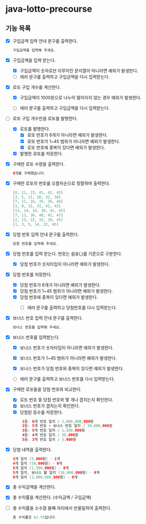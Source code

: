 # java-lotto-precourse

## 기능 목록

- [x]  구입금액 입력 안내 문구를 출력한다.

   ```java
   구입금액을 입력해 주세요.
   ```


- [x]  구입금액을 입력 받는다.
    - [x]  구입금액이 숫자로만 이루어진 문자열이 아니라면 예외가 발생한다.
      - [ ]  에러 문구를 출력하고 구입금액을 다시 입력받는다.

- [x]  로또 구입 개수를 계산한다.
    - [x]  구입금액이 1000원으로 나누어 떨어지지 않는 경우 예외가 발생한다.
      - [ ]  에러 문구를 출력하고 구입금액을 다시 입력받는다.


- [ ]  로또 구입 개수만큼 로또를 발행한다.
    - [x]  로또를 발행한다.
        - [x]  로또 번호가 6개가 아니라면 예외가 발생한다.
        - [x]  로또 번호가 1~45 범위가 아니라면 예외가 발생한다.
        - [x]  로또 번호에 중복이 있다면 예외가 발생한다.
    - [x]  발행한 로또를 저장한다.
- [x]  구매한 로또 수량을 출력한다.

   ```java
   8개를 구매했습니다.
   ```


- [x]  구매한 로또의 번호를 오름차순으로 정렬하여 출력한다.

   ```java
   [8, 21, 23, 41, 42, 43] 
   [3, 5, 11, 16, 32, 38] 
   [7, 11, 16, 35, 36, 44] 
   [1, 8, 11, 31, 41, 42] 
   [13, 14, 16, 38, 42, 45] 
   [7, 11, 30, 40, 42, 43] 
   [2, 13, 22, 32, 38, 45] 
   [1, 3, 5, 14, 22, 45]
   ```


- [x]  당첨 번호 입력 안내 문구를 출력한다.

   ```java
   당첨 번호를 입력해 주세요.
   ```


- [x]  당첨 번호를 입력 받는다. 번호는 쉼표(,)를 기준으로 구분한다.
   - [x]  당첨 번호가 숫자타입이 아니라면 예외가 발생한다.
- [x]  당첨 번호를 저장한다.
   - [x]  당첨 번호가 6개가 아니라면 예외가 발생한다.
   - [x]  당첨 번호가 1~45 범위가 아니라면 예외가 발생한다.
   - [x]  당첨 번호에 중복이 있다면 예외가 발생한다.
      - [ ]  에러 문구를 출력하고 당첨번호를 다시 입력받는다.


- [x]  보너스 번호 입력 안내 문구를 출력한다.

   ```java
   보너스 번호를 입력해 주세요.
   ```


- [x]  보너스 번호를 입력받는다.
    - [x]  보너스 번호가 숫자타입이 아니라면 예외가 발생한다.
    - [x]  보너스 번호가 1~45 범위가 아니라면 예외가 발생한다.
    - [x]  보너스 번호가 당첨 번호와 중복이 있다면 예외가 발생한다.
      - [ ]  에러 문구를 출력하고 보너스 번호를 다시 입력받는다.


- [x]  구매한 로또들을 당첨 번호와 비교한다.
    - [x]  로또 번호 중 당첨 번호와 몇 개나 겹치는지 확인한다.
    - [x]  보너스 번호가 겹치는지 확인한다.
    - [x]  당첨된 등수를 저장한다.
       ```java
        1등: 6개 번호 일치 / 2,000,000,000원
        2등: 5개 번호 + 보너스 번호 일치 / 30,000,000원
        3등: 5개 번호 일치 / 1,500,000원
        4등: 4개 번호 일치 / 50,000원
        5등: 3개 번호 일치 / 5,000원
       ```

- [x]  당첨 내역을 출력한다.

   ```java
   3개 일치 (5,000원) - 1개
   4개 일치 (50,000원) - 0개
   5개 일치 (1,500,000원) - 0개
   5개 일치, 보너스 볼 일치 (30,000,000원) - 0개
   6개 일치 (2,000,000,000원) - 0개
   ```

- [x]  총 수익금액을 계산한다.

- [x]  총 수익률을 계산한다. (수익금액 / 구입금액)

- [ ]  총 수익률을 소수점 둘째 자리에서 반올림하여 출력한다.

   ```java
   총 수익률은 62.5%입니다.
   ```